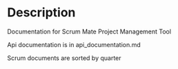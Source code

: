 # Description 
Documentation for Scrum Mate Project Management Tool 

Api documentation is in api_documentation.md

Scrum documents are sorted by quarter
